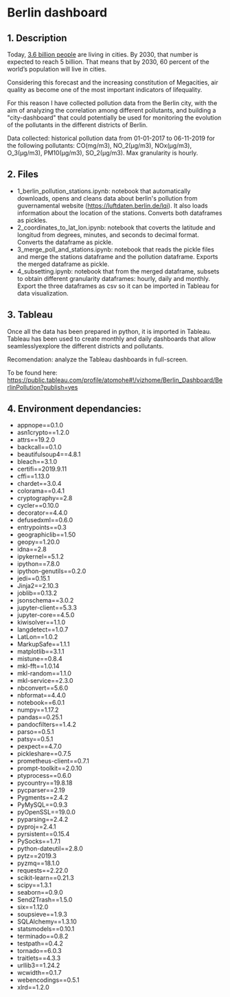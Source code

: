 # Berlin dashboard
## 1. Description
Today, [3.6 billion people](https://www.mckinsey.com/featured-insights/urbanization/how-to-make-a-city-great)  are living in cities. By 2030, that number is expected to reach 5 billion. That means that by 2030, 60 percent of the world’s population will live in cities.

Considering this forecast and the increasing constitution of Megacities, air quality as become one of the most important indicators of lifequality.

For this reason I have collected pollution data from the Berlin city, with the aim of analyzing the correlation among different pollutants, and building a "city-dashboard" that could potentially be used for monitoring the evolution of the pollutants in the different districts of Berlin.

Data collected: historical pollution data from 01-01-2017 to 06-11-2019 for the following pollutants: CO(mg/m3), NO_2(µg/m3), NOx(µg/m3), O_3(µg/m3), PM10(µg/m3), SO_2(µg/m3). Max granularity is hourly.

## 2. Files
- 1_berlin_pollution_stations.ipynb: notebook that automatically downloads, opens and cleans data about berlin's pollution from guvernamental website (https://luftdaten.berlin.de/lqi). It also loads information about the location of the stations. Converts both dataframes as pickles.
- 2_coordinates_to_lat_lon.ipynb: notebook that coverts the latitude and longitud from degrees, minutes, and seconds to decimal format. Converts the dataframe as pickle.
- 3_merge_poll_and_stations.ipynb: notebook that reads the pickle files and merge the stations dataframe and the pollution dataframe. Exports the merged dataframe as pickle.
- 4_subsetting.ipynb: notebook that from the merged dataframe, subsets to obtain different granularity dataframes: hourly, daily and monthly. Export the three dataframes as csv so it can be imported in Tableau for data visualization.

## 3. Tableau
Once all the data has been prepared in python, it is imported in Tableau. Tableau has been used to create monthly and daily dashboards that allow seamlesslyexplore the different districts and pollutants. 

Recomendation: analyze the Tableau dashboards in full-screen. 

To be found here: https://public.tableau.com/profile/atomohe#!/vizhome/Berlin_Dashboard/BerlinPollution?publish=yes 

## 4. Environment dependancies:
- appnope==0.1.0
- asn1crypto==1.2.0
- attrs==19.2.0
- backcall==0.1.0
- beautifulsoup4==4.8.1
- bleach==3.1.0
- certifi==2019.9.11
- cffi==1.13.0
- chardet==3.0.4
- colorama==0.4.1
- cryptography==2.8
- cycler==0.10.0
- decorator==4.4.0
- defusedxml==0.6.0
- entrypoints==0.3
- geographiclib==1.50
- geopy==1.20.0
- idna==2.8
- ipykernel==5.1.2
- ipython==7.8.0
- ipython-genutils==0.2.0
- jedi==0.15.1
- Jinja2==2.10.3
- joblib==0.13.2
- jsonschema==3.0.2
- jupyter-client==5.3.3
- jupyter-core==4.5.0
- kiwisolver==1.1.0
- langdetect==1.0.7
- LatLon==1.0.2
- MarkupSafe==1.1.1
- matplotlib==3.1.1
- mistune==0.8.4
- mkl-fft==1.0.14
- mkl-random==1.1.0
- mkl-service==2.3.0
- nbconvert==5.6.0
- nbformat==4.4.0
- notebook==6.0.1
- numpy==1.17.2
- pandas==0.25.1
- pandocfilters==1.4.2
- parso==0.5.1
- patsy==0.5.1
- pexpect==4.7.0
- pickleshare==0.7.5
- prometheus-client==0.7.1
- prompt-toolkit==2.0.10
- ptyprocess==0.6.0
- pycountry==19.8.18
- pycparser==2.19
- Pygments==2.4.2
- PyMySQL==0.9.3
- pyOpenSSL==19.0.0
- pyparsing==2.4.2
- pyproj==2.4.1
- pyrsistent==0.15.4
- PySocks==1.7.1
- python-dateutil==2.8.0
- pytz==2019.3
- pyzmq==18.1.0
- requests==2.22.0
- scikit-learn==0.21.3
- scipy==1.3.1
- seaborn==0.9.0
- Send2Trash==1.5.0
- six==1.12.0
- soupsieve==1.9.3
- SQLAlchemy==1.3.10
- statsmodels==0.10.1
- terminado==0.8.2
- testpath==0.4.2
- tornado==6.0.3
- traitlets==4.3.3
- urllib3==1.24.2
- wcwidth==0.1.7
- webencodings==0.5.1
- xlrd==1.2.0



